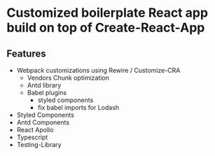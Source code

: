 # Customized boilerplate React app build on top of Create-React-App

## Features
- Webpack customizations using Rewire / Customize-CRA
  - Vendors Chunk optimization
  - Antd library
  - Babel plugins
    - styled components
    - fix babel imports for Lodash
- Styled Components
- Antd Components
- React Apollo
- Typescript
- Testing-Library
